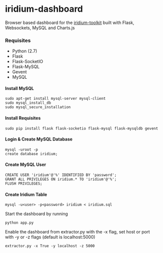 # iridium-dashboard
Browser based dashboard for the [iridium-toolkit](https://github.com/muccc/iridium-toolkit) built with Flask, Websockets, MySQL and Charts.js

### Requisites

 * Python (2.7)
 * Flask
 * Flask-SocketIO
 * Flask-MySQL
 * Gevent 
 * MySQL
 

#### Install MySQL

    sudo apt-get install mysql-server mysql-client
    sudo mysql_install_db
    sudo mysql_secure_installation

#### Install Requisites

    sudo pip install flask flask-socketio flask-mysql flask-mysqldb gevent 

#### Login & Create MySQL Database

    mysql -uroot -p 
    create database iridium;

#### Create MySQL User

    CREATE USER 'iridium'@'%' IDENTIFIED BY 'password';
    GRANT ALL PRIVILEGES ON iridium.* TO 'iridium'@'%';
    FLUSH PRIVILEGES;

#### Create Iridium Table

    mysql -u<user> -p<password> iridium < iridium.sql

Start the dashboard by running 

    python app.py

Enable the dashboard from extractor.py with the -x flag, set host or port with -y or -z flags (default is localhost:5000)

    extractor.py -x True -y localhost -z 5000
